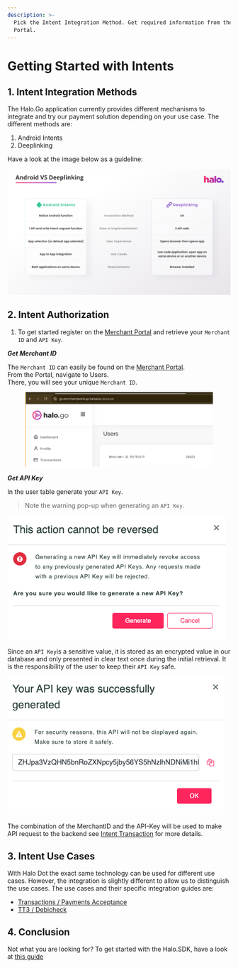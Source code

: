 ```yaml
---
description: >-
  Pick the Intent Integration Method. Get required information from the Merchant
  Portal.
---
```


# Getting Started with Intents

## 1. Intent Integration Methods

The Halo.Go application currently provides different mechanisms to integrate and try our payment solution depending on your use case. The different methods are:

1. Android Intents
2. Deeplinking

Have a look at the image below as a guideline:

<img src="../.gitbook/assets/image (1) (1) (1) (1) (1) (1) (1).png" alt="" data-size="original">

## 2. Intent Authorization

1. To get started register on the [Merchant Portal](https://go.merchantportal.prod.haloplus.io/) and retrieve your `Merchant ID` and `API Key`.

_**Get Merchant ID**_

The `Merchant ID` can easily be found on the [Merchant Portal](https://go.merchantportal.prod.haloplus.io/). \
From the  Portal, navigate to Users. \
There, you will see your unique `Merchant ID`.&#x20;

<figure><img src="../.gitbook/assets/merchantID.png" alt=""><figcaption></figcaption></figure>



_**Get API Key**_

In the user table generate your `API Key`.

> Note the warning pop-up when generating an `API Key`.

![API Key Warning](<../assets/API Key Warning.png>)

Since an `API Key`is a sensitive value, it is stored as an encrypted value in our database and only presented in clear text once during the initial retrieval. It is the responsibility of the user to keep their `API Key` safe.

![API Key](<../assets/Generated API Key.png>)

The combination of the MerchantID and the API-Key will be used to make API request to the backend see [Intent Transaction](https://halo-dot-developer-docs.gitbook.io/halo-dot/readme/transaction-app2app-integration-guide#intent-transaction) for more details.

## 3. Intent Use Cases

With Halo Dot the exact same technology can be used for different use cases. However, the integration is slightly different to allow us to distinguish the use cases. The use cases and their specific integration guides are:

* [Transactions / Payments Acceptance](../readme/transaction-app2app-integration-guide.md)
* [TT3 / Debicheck](../readme/tt3-app2app-integration-guide.md)

## 4. Conclusion

Not what you are looking for? To get started with the Halo.SDK, have a look at [this guide](<../SDK/1. Getting Started.md>)
